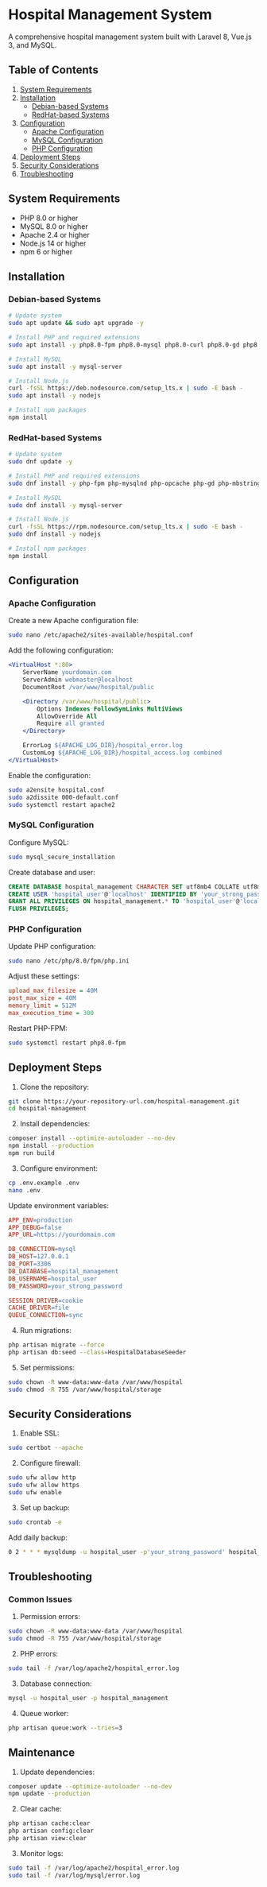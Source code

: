 # Hospital Management System
A comprehensive hospital management system built with Laravel 8, Vue.js 3, and MySQL.

## Table of Contents
1. [System Requirements](#system-requirements)
2. [Installation](#installation)
   - [Debian-based Systems](#debian-based-systems)
   - [RedHat-based Systems](#redhat-based-systems)
3. [Configuration](#configuration)
   - [Apache Configuration](#apache-configuration)
   - [MySQL Configuration](#mysql-configuration)
   - [PHP Configuration](#php-configuration)
4. [Deployment Steps](#deployment-steps)
5. [Security Considerations](#security-considerations)
6. [Troubleshooting](#troubleshooting)

## System Requirements
- PHP 8.0 or higher
- MySQL 8.0 or higher
- Apache 2.4 or higher
- Node.js 14 or higher
- npm 6 or higher

## Installation
### Debian-based Systems
```bash
# Update system
sudo apt update && sudo apt upgrade -y

# Install PHP and required extensions
sudo apt install -y php8.0-fpm php8.0-mysql php8.0-curl php8.0-gd php8.0-mbstring php8.0-xml php8.0-zip

# Install MySQL
sudo apt install -y mysql-server

# Install Node.js
curl -fsSL https://deb.nodesource.com/setup_lts.x | sudo -E bash -
sudo apt install -y nodejs

# Install npm packages
npm install
```

### RedHat-based Systems
```bash
# Update system
sudo dnf update -y

# Install PHP and required extensions
sudo dnf install -y php-fpm php-mysqlnd php-opcache php-gd php-mbstring php-xml php-zip

# Install MySQL
sudo dnf install -y mysql-server

# Install Node.js
curl -fsSL https://rpm.nodesource.com/setup_lts.x | sudo -E bash -
sudo dnf install -y nodejs

# Install npm packages
npm install
```

## Configuration
### Apache Configuration
Create a new Apache configuration file:

```bash
sudo nano /etc/apache2/sites-available/hospital.conf
```

Add the following configuration:

```apache
<VirtualHost *:80>
    ServerName yourdomain.com
    ServerAdmin webmaster@localhost
    DocumentRoot /var/www/hospital/public

    <Directory /var/www/hospital/public>
        Options Indexes FollowSymLinks MultiViews
        AllowOverride All
        Require all granted
    </Directory>

    ErrorLog ${APACHE_LOG_DIR}/hospital_error.log
    CustomLog ${APACHE_LOG_DIR}/hospital_access.log combined
</VirtualHost>
```

Enable the configuration:

```bash
sudo a2ensite hospital.conf
sudo a2dissite 000-default.conf
sudo systemctl restart apache2
```

### MySQL Configuration
Configure MySQL:

```bash
sudo mysql_secure_installation
```

Create database and user:

```sql
CREATE DATABASE hospital_management CHARACTER SET utf8mb4 COLLATE utf8mb4_unicode_ci;
CREATE USER 'hospital_user'@'localhost' IDENTIFIED BY 'your_strong_password';
GRANT ALL PRIVILEGES ON hospital_management.* TO 'hospital_user'@'localhost';
FLUSH PRIVILEGES;
```

### PHP Configuration
Update PHP configuration:

```bash
sudo nano /etc/php/8.0/fpm/php.ini
```

Adjust these settings:

```ini
upload_max_filesize = 40M
post_max_size = 40M
memory_limit = 512M
max_execution_time = 300
```

Restart PHP-FPM:

```bash
sudo systemctl restart php8.0-fpm
```

## Deployment Steps
1. Clone the repository:
```bash
git clone https://your-repository-url.com/hospital-management.git
cd hospital-management
```

2. Install dependencies:
```bash
composer install --optimize-autoloader --no-dev
npm install --production
npm run build
```

3. Configure environment:
```bash
cp .env.example .env
nano .env
```

Update environment variables:
```makefile
APP_ENV=production
APP_DEBUG=false
APP_URL=https://yourdomain.com

DB_CONNECTION=mysql
DB_HOST=127.0.0.1
DB_PORT=3306
DB_DATABASE=hospital_management
DB_USERNAME=hospital_user
DB_PASSWORD=your_strong_password

SESSION_DRIVER=cookie
CACHE_DRIVER=file
QUEUE_CONNECTION=sync
```

4. Run migrations:
```bash
php artisan migrate --force
php artisan db:seed --class=HospitalDatabaseSeeder
```

5. Set permissions:
```bash
sudo chown -R www-data:www-data /var/www/hospital
sudo chmod -R 755 /var/www/hospital/storage
```

## Security Considerations
1. Enable SSL:
```bash
sudo certbot --apache
```

2. Configure firewall:
```bash
sudo ufw allow http
sudo ufw allow https
sudo ufw enable
```

3. Set up backup:
```bash
sudo crontab -e
```

Add daily backup:
```bash
0 2 * * * mysqldump -u hospital_user -p'your_strong_password' hospital_management > /var/backups/hospital_$(date +\%Y-\%m-\%d).sql
```

## Troubleshooting
### Common Issues
1. Permission errors:
```bash
sudo chown -R www-data:www-data /var/www/hospital
sudo chmod -R 755 /var/www/hospital/storage
```

2. PHP errors:
```bash
sudo tail -f /var/log/apache2/hospital_error.log
```

3. Database connection:
```bash
mysql -u hospital_user -p hospital_management
```

4. Queue worker:
```bash
php artisan queue:work --tries=3
```

## Maintenance
1. Update dependencies:
```bash
composer update --optimize-autoloader --no-dev
npm update --production
```

2. Clear cache:
```bash
php artisan cache:clear
php artisan config:clear
php artisan view:clear
```

3. Monitor logs:
```bash
sudo tail -f /var/log/apache2/hospital_error.log
sudo tail -f /var/log/mysql/error.log
```

